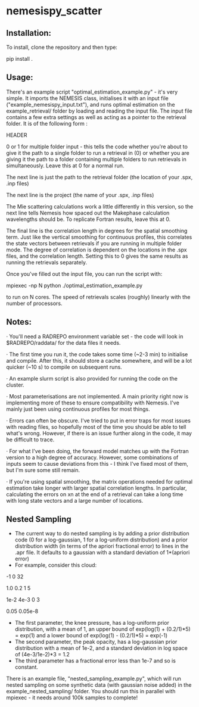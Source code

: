 # nemesispy_scatter

## Installation:

To install, clone the repository and then type:

pip install .

## Usage:

There's an example script "optimal_estimation_example.py" - it's very simple. It imports the NEMESIS class, initialises it with an input file ("example_nemesispy_input.txt"), and runs optimal estimation on the example_retrieval/ folder by loading and reading the input file. The input file contains a few extra settings as well as acting as a pointer to the retrieval folder. It is of the following form :

HEADER

0 or 1 for multiple folder input - this tells the code whether you're about to give it the path to a single folder to run a retrieval in (0) or whether you are giving it the path to a folder containing multiple folders to run retrievals in simultaneously. Leave this at 0 for a normal run.

The next line is just the path to the retrieval folder (the location of your .spx, .inp files)

The next line is the project (the name of your .spx, .inp files)

The Mie scattering calculations work a little differently in this version, so the next line tells Nemesis how spaced out the Makephase calculation wavelengths should be. To replicate Fortran results, leave this at 0.

The final line is the correlation length in degrees for the spatial smoothing term. Just like the vertical smoothing for continuous profiles, this correlates the state vectors between retrievals if you are running in multiple folder mode. The degree of correlation is dependent on the locations in the .spx files, and the correlation length. Setting this to 0 gives the same results as running the retrievals separately.

Once you've filled out the input file, you can run the script with:

mpiexec -np N python ./optimal_estimation_example.py

to run on N cores. The speed of retrievals scales (roughly) linearly with the number of processors.

## Notes:

· You'll need a RADREPO environment variable set - the code will look in $RADREPO/raddata/ for the data files it needs.

· The first time you run it, the code takes some time (~2-3 min) to initialise and compile. After this, it should store a cache somewhere, and will be a lot quicker (~10 s) to compile on subsequent runs. 

· An example slurm script is also provided for running the code on the cluster.

· Most parameterisations are not implemented. A main priority right now is implementing more of these to ensure compatibility with Nemesis. I've mainly just been using continuous profiles for most things.

· Errors can often be obscure. I've tried to put in error traps for most issues with reading files, so hopefully most of the time you should be able to tell what's wrong. However, if there is an issue further along in the code, it may be difficult to trace.

· For what I've been doing, the forward model matches up with the Fortran version to a high degree of accuracy. However, some combinations of inputs seem to cause deviations from this - I think I've fixed most of them, but I'm sure some still remain.

· If you're using spatial smoothing, the matrix operations needed for optimal estimation take longer with larger spatial correlation lengths. In particular, calculating the errors on xn at the end of a retrieval can take a long time with long state vectors and a large number of locations.

## Nested Sampling

- The current way to do nested sampling is by adding a prior distribution code (0 for a log-gaussian, 1 for a log-uniform distribution) and a prior distribution width (in terms of the apriori fractional error) to lines in the .apr file. It defaults to a gaussian with a standard deviation of 1*(apriori error)
- For example, consider this cloud:

-1 0 32
  
1.0 0.2 1 5

1e-2 4e-3 0 3

0.05 0.05e-8
- The first parameter, the knee pressure, has a log-uniform prior distribution, with a mean of 1, an upper bound of exp(log(1) + (0.2/1)*5) = exp(1) and a lower bound of exp(log(1) - (0.2/1)*5) = exp(-1)
- The second parameter, the peak opacity, has a log-gaussian prior distribution with a mean of 1e-2, and a standard deviation in log space of (4e-3/1e-2)*3 = 1.2
- The third parameter has a fractional error less than 1e-7 and so is constant.

There is an example file, "nested_sampling_example.py", which will run nested sampling on some synthetic data (with gaussian noise added) in the example_nested_sampling/ folder. You should run this in parallel with mpiexec - it needs around 100k samples to complete!
